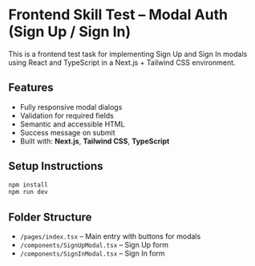 # Frontend Skill Test – Modal Auth (Sign Up / Sign In)

This is a frontend test task for implementing Sign Up and Sign In modals using React and TypeScript in a Next.js + Tailwind CSS environment.

## Features

- Fully responsive modal dialogs
- Validation for required fields
- Semantic and accessible HTML
- Success message on submit
- Built with: **Next.js**, **Tailwind CSS**, **TypeScript**

## Setup Instructions

```bash
npm install
npm run dev
```

## Folder Structure

- `/pages/index.tsx` – Main entry with buttons for modals
- `/components/SignUpModal.tsx` – Sign Up form
- `/components/SignInModal.tsx` – Sign In form
